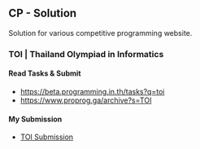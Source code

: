 ## CP - Solution

Solution for various competitive programming website.

### TOI | Thailand Olympiad in Informatics

#### Read Tasks & Submit

- https://beta.programming.in.th/tasks?q=toi
- https://www.proprog.ga/archive?s=TOI

#### My Submission

- [TOI Submission](Toi)
